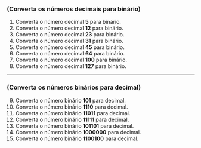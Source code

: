 
### (Converta os números decimais para binário)

1. Converta o número decimal **5** para binário.
2. Converta o número decimal **12** para binário.
3. Converta o número decimal **23** para binário.
4. Converta o número decimal **31** para binário.
5. Converta o número decimal **45** para binário.
6. Converta o número decimal **64** para binário.
7. Converta o número decimal **100** para binário.
8. Converta o número decimal **127** para binário.

---

### (Converta os números binários para decimal)

9. Converta o número binário **101** para decimal.
10. Converta o número binário **1110** para decimal.
11. Converta o número binário **11011** para decimal.
12. Converta o número binário **11111** para decimal.
13. Converta o número binário **101101** para decimal.
14. Converta o número binário **1000000** para decimal.
15. Converta o número binário **1100100** para decimal.

